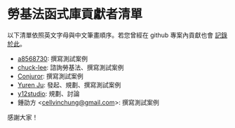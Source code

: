 # 勞基法函式庫貢獻者清單

以下清單依照英文字母與中文筆畫順序。若您曾經在 github 專案內貢獻也會 [記錄於此](https://github.com/g0v/labor-standards-tw/graphs/contributors)。

* [a8568730](https://github.com/a8568730): 撰寫測試案例
* [chuck-lee](https://github.com/chuck-lee): 諮詢勞基法、撰寫測試案例
* [Conjuror](https://github.com/Conjuror): 撰寫測試案例
* [Yuren Ju](https://github.com/yurenju): 發起、規劃、撰寫測試案例
* [y12studio](https://github.com/y12studio): 規劃、討論
* 鍾劭方 \<cellvinchung@gmail.com\>: 撰寫測試案例

感謝大家！
